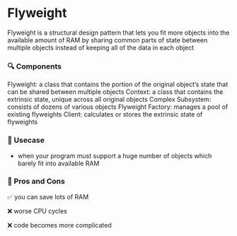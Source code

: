 # Flyweight

Flyweight is a structural design pattern that lets you fit more objects into the available amount of RAM by sharing common parts of state between multiple objects instead of keeping all of the data in each object

### :mag: Components
Flyweight: a class that contains the portion of the original object’s state that can be shared between multiple objects
Context: a class that contains the extrinsic state, unique across all original objects
Complex Subsystem: consists of dozens of various objects
Flyweight Factory: manages a pool of existing flyweights
Client: calculates or stores the extrinsic state of flyweights

### :key: Usecase
- when your program must support a huge number of objects which barely fit into available RAM

### :memo: Pros and Cons
:white_check_mark: you can save lots of RAM

:x: worse CPU cycles

:x: code becomes more complicated

